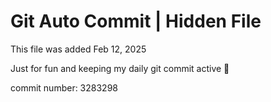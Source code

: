 # Git Auto Commit | Hidden File

This file was added Feb 12, 2025

Just for fun and keeping my daily git commit active 🤪

commit number: 3283298
